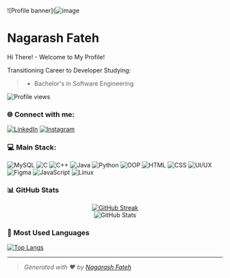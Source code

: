 ![Profile banner](![image](https://github.com/user-attachments/assets/818e6cf3-4225-491b-ad57-2c91e2ad891f)

# Nagarash Fateh

Hi There! - Welcome to My Profile!

Transitioning Career to Developer 
Studying:
> - Bachelor's in Software Engineering

![Profile views](https://komarev.com/ghpvc/?username=Nigarish-here66&label=Profile%20views&color=0e75b6&style=flat)

### 🌐 Connect with me:
[![LinkedIn](https://img.shields.io/badge/-LinkedIn-blue?logo=linkedin&logoColor=white)](https://www.linkedin.com/in/nagarash-fateh-247912313/)
[![Instagram](https://img.shields.io/badge/-Instagram-red?logo=instagram&logoColor=white)](https://www.instagram.com/_nagarash_fateh/)

### 💻 Main Stack:
![MySQL](https://img.shields.io/badge/MySQL-blue?logo=mysql&logoColor=white) 
![C](https://img.shields.io/badge/C-%2300599C.svg?logo=c&logoColor=white) 
![C++](https://img.shields.io/badge/C++-%2300599C.svg?logo=cplusplus&logoColor=white) 
![Java](https://img.shields.io/badge/Java-orange?logo=java&logoColor=white) 
![Python](https://img.shields.io/badge/Python-blue?logo=python&logoColor=yellow) 
![OOP](https://img.shields.io/badge/OOP-%23F7DF1E.svg?logo=OOP&logoColor=black) 
![HTML](https://img.shields.io/badge/HTML-orange?logo=html5&logoColor=white) 
![CSS](https://img.shields.io/badge/CSS-blue?logo=css3&logoColor=white) 
![UI/UX](https://img.shields.io/badge/UI%2FUX-purple?logo=figma&logoColor=white) 
![Figma](https://img.shields.io/badge/Figma-%23F24E1E.svg?logo=figma&logoColor=white) 
![JavaScript](https://img.shields.io/badge/JavaScript-yellow?logo=javascript) 
![Linux](https://img.shields.io/badge/Linux-yellow?logo=linux&logoColor=white)

### 📊 GitHub Stats
<center>
  <a href="https://git.io/streak-stats">
    <img src="https://github-readme-streak-stats.herokuapp.com/?user=Nigarish-here66&theme=dark&hide_border=true" alt="GitHub Streak"/>
  </a>
  <br/>
  <img src="https://github-readme-stats.vercel.app/api?username=Nigarish-here66&show_icons=true&theme=dark&hide_border=true" alt="GitHub Stats"/>
</center>

### 🚀 Most Used Languages
[![Top Langs](https://github-readme-stats.vercel.app/api/top-langs/?username=Nigarish-here66&layout=compact&theme=dark&hide_border=true)](https://github.com/anuraghazra/github-readme-stats)

---

> *Generated with ❤️ by [Nagarash Fateh](https://github.com/Nigarish-here66)*





<!--
**Nigarish-here66/Nigarish-here66** is a ✨ _special_ ✨ repository because its `README.md` (this file) appears on your GitHub profile.

Here are some ideas to get you started:

- 🔭 I’m currently working on .
- 🌱 I’m currently learning ...
- 👯 I’m looking to collaborate on ...
- 🤔 I’m looking for help with ...
- 💬 Ask me about ...
- 📫 How to reach me: ...
- 😄 Pronouns: ...
- ⚡ Fun fact: ...
-->
